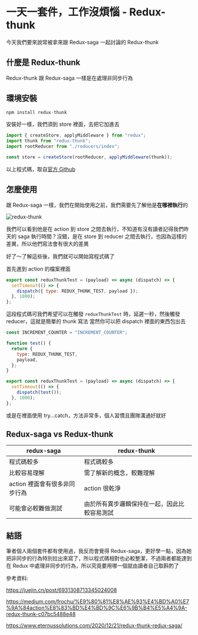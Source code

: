 # 一天一套件，工作沒煩惱 - Redux-thunk

今天我們要來說常被拿來跟 Redux-saga 一起討論的 Redux-thunk

## 什麼是 Redux-thunk

Redux-thunk 跟 Redux-saga 一樣是在處理非同步行為

## 環境安裝

```js
npm install redux-thunk
```

安裝好一樣，我們須到 store 裡面，去把它加進去

```js
import { createStore, applyMiddleware } from "redux";
import thunk from "redux-thunk";
import rootReducer from "./reducers/index";

const store = createStore(rootReducer, applyMiddleware(thunk));
```

以上程式碼，取自[官方 Github](https://github.com/reduxjs/redux-thunk)

## 怎麼使用

跟 Redux-saga 一樣，我們在開始使用之前，我們需要先了解他是**在哪裡執行**的

![redux-thunk](https://p9-juejin.byteimg.com/tos-cn-i-k3u1fbpfcp/fd8f65aa0bbf480baf324d8679fb0fe7~tplv-k3u1fbpfcp-zoom-in-crop-mark:3024:0:0:0.awebp)

我們可以看到他是在 action 到 store 之間去執行，不知道有沒有讀者記得我們昨天的 saga 執行時間？沒錯，是在 store 到 reducer 之間去執行，也因為這樣的差異，所以他們寫法會有很大的差異

好了～了解這些後，我們就可以開始寫程式碼了

首先進到 action 的檔案裡面

```js
export const reduxThunkTest = (payload) => async (dispatch) => {
  setTimeout(() => {
    dispatch({ type: REDUX_THUNK_TEST, payload });
  }, 1000);
};
```

這段程式碼可我們希望可以在觸發 `reduxThunkTest` 時，延遲一秒，然後觸發 reducer，這就是簡單的 thunk 寫法
當然你可以把 dispatch 裡面的東西包出去

```js
const INCREMENT_COUNTER = "INCREMENT_COUNTER";

function test() {
  return {
    type: REDUX_THUNK_TEST,
    payload,
  };
}

export const reduxThunkTest = (payload) => async (dispatch) => {
  setTimeout(() => {
    dispatch(test());
  }, 1000);
};
```

或是在裡面使用 try...catch，方法非常多，個人習慣且團隊溝通好就好

## Redux-saga vs Redux-thunk

| redux-saga                    | redux-thunk                                  |
| ----------------------------- | -------------------------------------------- |
| 程式碼較多                    | 程式碼較多                                   |
| 比較容易理解                  | 需了解新的概念，較難理解                     |
| action 裡面會有很多非同步行為 | action 很乾淨                                |
| 可能會必較難做測試            | 由於所有異步邏輯保持在一起，因此比較容易測試 |

## 結語

筆者個人兩個套件都有使用過，我反而會覺得 Redux-saga，更好學一點，因為她把非同步的行為特別拉出來寫了，所以程式碼相對也必較整潔，不過兩者都能達到在 Redux 中處理非同步的行為，所以究竟要用哪一個就由讀者自己取斟酌了

參考資料:

https://juejin.cn/post/6931308713345024008

https://medium.com/frochu/%E9%80%81%E8%AE%93%E4%BD%A0%E7%9A%84action%E8%83%BD%E4%BD%9C%E6%9B%B4%E5%A4%9A-redux-thunk-c07bc5488e48

https://www.eternussolutions.com/2020/12/21/redux-thunk-redux-saga/
